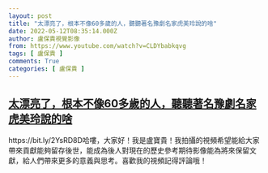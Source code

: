 ```yaml
---
layout: post
title: "太漂亮了，根本不像60多歲的人，聽聽著名豫劇名家虎美玲說的啥"
date: 2022-05-12T08:35:14.000Z
author: 盧保貴視覺影像
from: https://www.youtube.com/watch?v=CLDYbabkqvg
tags: [ 盧保貴 ]
comments: True
categories: [ 盧保貴 ]
---
```

<!--1652344514000-->
[太漂亮了，根本不像60多歲的人，聽聽著名豫劇名家虎美玲說的啥](https://www.youtube.com/watch?v=CLDYbabkqvg)
------

<div>
https://bit.ly/2YsRD8D哈嘍，大家好！我是盧寶貴！我拍攝的視頻希望能給大家帶來貢獻能夠留存後世，能成為後人對現在的歷史參考期待影像能為將來保留文獻，給人們帶來更多的意義與思考。喜歡我的視頻記得評論哦！
</div>
